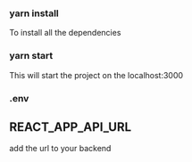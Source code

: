 ### yarn install
To install all the dependencies

### yarn start
This will start the project on the localhost:3000 

### .env 
## REACT_APP_API_URL
add the url to your backend 